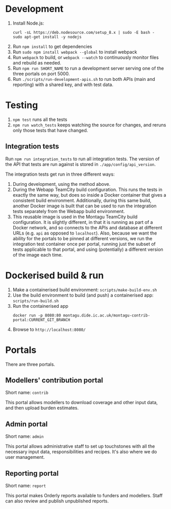 # Development
1. Install Node.js: 
   ```
   curl -sL https://deb.nodesource.com/setup_8.x | sudo -E bash -
   sudo apt-get install -y nodejs
   ```
2. Run `npm install` to get dependencies
3. Run `sudo npm install webpack --global` to install webpack
4. Run `webpack` to build, or `webpack --watch` to continuously monitor files 
   and rebuild as needed.
5. Run `npm run SHORT_NAME` to run a development server serving one of the three
   portals on port 5000.
6. Run `./scripts/run-development-apis.sh` to run both APIs (main and reporting) 
   with a shared key, and with test data.

# Testing
1. `npm test` runs all the tests
2. `npm run watch_tests` keeps watching the source for changes, and reruns only 
   those tests that have changed.

## Integration tests
Run `npm run integration_tests` to run all integration tests. The version of 
the API that tests are run against is stored in `./app/config/api_version`.

The integration tests get run in three different ways:

1. During development, using the method above.
2. During the Webapp TeamCity build configuration. This runs the tests in 
   exactly the same way, but does so inside a Docker container that gives a
   consistent build environment. Additionally, during this same build, another
   Docker image is built that can be used to run the integration tests 
   separately from the Webapp build environment.
3. This reusable image is used in the Montagu TeamCity build configuration. It
   is slightly different, in that it is running as part of a Docker network, and
   so connects to the APIs and database at different URLs (e.g. `api` as 
   opposed to `localhost`). Also, because we want the ability for the portals to
   be pinned at different versions, we run the integration test container once
   per portal, running just the subset of tests applicable to that portal, and
   using (potentially) a different version of the image each time.

# Dockerised build & run
1. Make a containerised build environment: `scripts/make-build-env.sh`
2. Use the build environment to build (and push) a containerised app: `scripts/run-build.sh`
3. Run the containerised app
   ```
   docker run -p 8080:80 montagu.dide.ic.ac.uk/montagu-contrib-portal:CURRENT_GIT_BRANCH
   
   ```
4. Browse to `http://localhost:8080/`

# Portals
There are three portals.

## Modellers' contribution portal
Short name: `contrib`

This portal allows modellers to download coverage and other input data, 
and then upload burden estimates.

## Admin portal
Short name: `admin`

This portal allows administrative staff to set up touchstones with all the
necessary input data, responsibilities and recipes. It's also where we do user
management.

## Reporting portal
Short name: `report`

This portal makes Orderly reports available to funders and modellers. Staff can
also review and publish unpublished reports.
